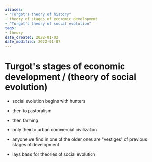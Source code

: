 ```yaml
---
aliases: 
- "Turgot's theory of history"
- theory of stages of economic development
- "Turgot's theory of social evolution"
tags: 
- theory
date_created: 2022-01-02
date_modified: 2022-01-07
---
```


# Turgot's stages of economic development / (theory of social evolution)

- social evolution begins with hunters
- then to pastoralism
- then farming
- only then to urban commercial civilization

- anyone we find in one of the older ones are "vestiges" of previous stages of development

- lays basis for theories of social evolution
